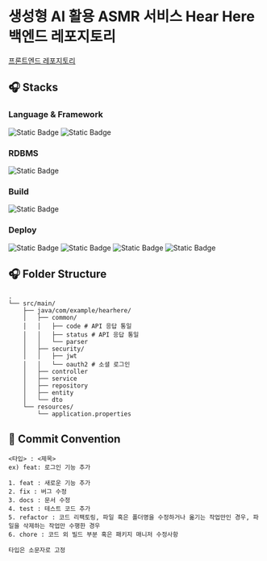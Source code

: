 # 생성형 AI 활용 ASMR 서비스 Hear Here 백엔드 레포지토리

<a href="https://github.com/aoqlsdl/hearhere-front">프론트엔드 레포지토리</a>

## 🎧 Stacks

### Language & Framework
![Static Badge](https://img.shields.io/badge/java-%235382a1?style=for-the-badge&logoColor=white)
![Static Badge](https://img.shields.io/badge/spring%20boot-%236DB33F?style=for-the-badge&logo=springboot&logoColor=white)

### RDBMS
![Static Badge](https://img.shields.io/badge/mysql-%234479A1?style=for-the-badge&logo=mysql&logoColor=white) 

### Build
![Static Badge](https://img.shields.io/badge/gradle-%2302303A?style=for-the-badge&logo=gradle&logoColor=white)

### Deploy
![Static Badge](https://img.shields.io/badge/amazon%20ec2-%23FF9900?style=for-the-badge&logo=amazonec2&logoColor=white)
![Static Badge](https://img.shields.io/badge/amazon%20rds-%23527FFF?style=for-the-badge&logo=amazonrds&logoColor=white) ![Static Badge](https://img.shields.io/badge/amazon%20s3-%23569A31?style=for-the-badge&logo=amazons3&logoColor=white)
![Static Badge](https://img.shields.io/badge/amazon%20route%2053-%238C4FFF?style=for-the-badge&logo=amazonroute53&logoColor=white)


## 🎧 Folder Structure
```
.
└── src/main/
    ├── java/com/example/hearhere/
    │   ├── common/
    │   │   ├── code # API 응답 통일
    │   │   ├── status # API 응답 통일
    │   │   └── parser 
    │   ├── security/
    │   │   ├── jwt 
    │   │   └── oauth2 # 소셜 로그인 
    │   ├── controller
    │   ├── service
    │   ├── repository
    │   ├── entity
    │   └── dto
    └── resources/
        └── application.properties
```

## 🎹 Commit Convention
``` 
<타입> : <제목>
ex) feat: 로그인 기능 추가

1. feat : 새로운 기능 추가
2. fix : 버그 수정
3. docs : 문서 수정
4. test : 테스트 코드 추가
5. refactor : 코드 리팩토링, 파일 혹은 폴더명을 수정하거나 옮기는 작업만인 경우, 파일을 삭제하는 작업만 수행한 경우
6. chore : 코드 외 빌드 부분 혹은 패키지 매니저 수정사항

타입은 소문자로 고정
```
